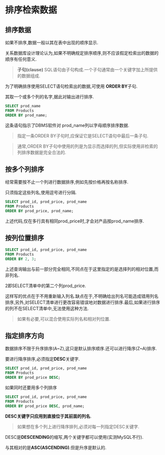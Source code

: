 # 排序检索数据

## 排序数据

如果不排序,数据一般以其在表中出现的顺序显示.

关系数据库设计理论认为,如果不明确规定排序顺序,则不应该假定检索出的数据的顺序有任何意义.

> **子句(clause)** SQL语句由子句构成.一个子句通常由一个关键字加上所提供的数据组成.

为了明确排序使用SELECT语句检索出的数据,可使用 **ORDER BY**子句.

其取一个或多个列的名字,据此对输出进行排序.

```sql
SELECT prod_name
FROM Products
ORDER BY prod_name;
```

这条语句指示了DBMS软件对 prod_name列以字母顺序排序数据.

> 指定一条ORDER BY子句时,应保证它是SELECT语句中最后一条子句.

> 通常,ORDER BY子句中使用的列是为显示而选择的列,但实际使用非检索的列排序数据是完全合法的.

## 按多个列排序

经常需要按不止一个列进行数据排序,例如先按价格再按名称排序.

只须指定这些列名,使用逗号进行分隔.

```sql
SELECT prod_id, prod_price, prod_name
FROM Products
ORDER BY prod_price, prod_name;
```

上述代码,仅在多行具有相同prod_price时,才会对产品按prod_name排序.

## 按列位置排序

```sql
SELECT prod_id, prod_price, prod_name
FROM Products
ORDER BY 2, 3;
```

上述查询输出与前一部分完全相同,不同点在于这里指定的是选择列的相对位置,而非列名.

2即SELECT清单中的第二个列prod_price.

这样写的优点在于不用重新输入列名.缺点在于,不明确给出列名可能造成错用列名排序,另外,对SELECT清单进行更改容易错误地对数据进行排序.最后,如果进行排序的列不在SELECT清单中,无法使用这种方法.

> 如果有必要,可以混合使用实际列名和相对列位置.

## 指定排序方向

数据排序不限于升序排序(A\~Z),这只是默认排序顺序.还可以进行降序(Z~A)排序.

要进行降序排序,必须指定**DESC**关键字.

```sql
SELECT prod_id, prod_price, prod_name
FROM Products
ORDER BY prod_price DESC;
```

如果同时还要用多个列排序

```sql
SELECT prod_id, prod_price, prod_name
FROM Products
ORDER BY prod_price DESC, prod_name;
```

**DESC关键字只应用到直接位于其前面的列名**.

> 如果想在多个列上进行降序排列,必须对每一列指定DESC关键字.

DESC是**DESCENDING**的缩写,两个关键字都可以使用(实测MySQL不行).

与其相对的是**ASC(ASCENDING)**.但是升序是默认的.